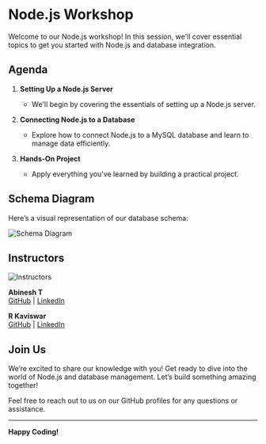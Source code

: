 # Node.js Workshop

Welcome to our Node.js workshop! In this session, we'll cover essential topics to get you started with Node.js and database integration.

## Agenda

1. **Setting Up a Node.js Server**
   - We'll begin by covering the essentials of setting up a Node.js server.

2. **Connecting Node.js to a Database**
   - Explore how to connect Node.js to a MySQL database and learn to manage data efficiently.

3. **Hands-On Project**
   - Apply everything you've learned by building a practical project.

## Schema Diagram

Here’s a visual representation of our database schema:

![Schema Diagram](https://i.imgur.com/EIF5w4t.png)

## Instructors

![Instructors](https://ibb.co/yfC9kQr)

**Abinesh T**  
[GitHub](https://github.com/knightempire) | [LinkedIn](https://www.linkedin.com/in/abinesh-t-4732a8222/)

**R Kaviswar**  
[GitHub](https://github.com/Kaviswar45) | [LinkedIn](https://www.linkedin.com/in/kaviswar45)

## Join Us

We’re excited to share our knowledge with you! Get ready to dive into the world of Node.js and database management. Let’s build something amazing together!

Feel free to reach out to us on our GitHub profiles for any questions or assistance.

---

**Happy Coding!**
